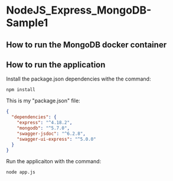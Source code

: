 # NodeJS_Express_MongoDB-Sample1

## How to run the MongoDB docker container

## How to run the application

Install the package.json dependencies withe the command:

```
npm install
```

This is my "package.json" file:

```json
{
  "dependencies": {
    "express": "^4.18.2",
    "mongodb": "^5.7.0",
    "swagger-jsdoc": "^6.2.8",
    "swagger-ui-express": "^5.0.0"
  }
}
```

Run the applicaiton with the command:

```
node app.js
```
